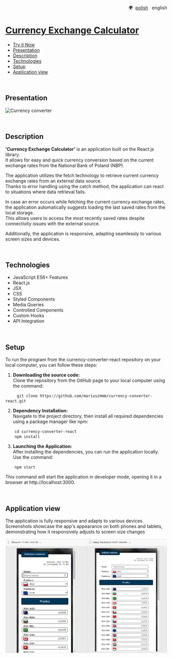 <p align="right">
  🌍&nbsp; <a href="README-pl.md">polish</a>  &nbsp; english
</p>

# [Currency Exchange Calculator](https://mariuszmmm.github.io/currency-converter-react/)
* [Try it Now](https://mariuszmmm.github.io/currency-converter-react/)
* [Presentation](#presentation)
* [Description ](#description)
* [Technologies](#technologies)
* [Setup](#setup )
* [Application view](#application-view)
<br>

## Presentation
![Currency converter](public/images/presentation.gif)

<br>

## Description
<b>'Currency Exchange Calculator'</b> is an application built on the React.js library.<br>
It allows for easy and quick currency conversion based on the current exchange rates from the National Bank of Poland (NBP).

The application utilizes the fetch technology to retrieve current currency exchange rates from an external data source.<br>
Thanks to error handling using the catch method, the application can react to situations where data retrieval fails.

In case an error occurs while fetching the current currency exchange rates, the application automatically suggests loading the last saved rates from the local storage.<br>
This allows users to access the most recently saved rates despite connectivity issues with the external source.

Additionally, the application is responsive, adapting seamlessly to various screen sizes and devices.

<br>

## Technologies
<ul>
<li>JavaScript ES6+ Features</li>
<li>React.js</li>
<li>JSX</li>
<li>CSS</li>
<li>Styled Components</li>
<li>Media Queries</li>
<li>Controlled Components</li>
<li>Custom Hooks</li>
<li>API Integration</li>
</ul>

<br>

## Setup
To run the program from the currency-converter-react repository on your local computer, you can follow these steps:
1. <b>Downloading the source code:</b><br>
Clone the repository from the GitHub page to your local computer using the command:
```commandline
     git clone https://github.com/mariuszmmm/currency-converter-react.git
```
2. <b>Dependency Installation:</b><br>
Navigate to the project directory, then install all required dependencies using a package manager like npm:
```commandline
    cd currency-converter-react
    npm install
```
3. <b>Launching the Application:</b><br>
After installing the dependencies, you can run the application locally. Use the command:
```commandline
    npm start
```
  This command will start the application in developer mode, opening it in a browser at http://localhost:3000.

<br>

## Application view
The application is fully responsive and adapts to various devices.<br>
Screenshots showcase the app's appearance on both phones and tablets, demonstrating how it responsively adjusts to screen size changes

![Currency converter](public/images/size.png)
